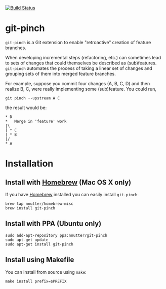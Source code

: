 [![Build Status](https://travis-ci.org/nnutter/git-pinch.png?branch=master)](https://travis-ci.org/nnutter/git-pinch)

# git-pinch

`git-pinch` is a Git extension to enable "retroactive" creation of feature
branches.

When developing incremental steps (refactoring, etc.) can sometimes lead to
sets of changes that could themselves be described as (sub)features.
`git-pinch` automates the process of taking a linear set of changes and
grouping sets of them into merged feature branches.

For example, suppose you commit four changes (A, B, C, D) and then realize B, C,
were really implementing some (sub)feature.  You could run,

    git pinch --upstream A C

the result would be:

    * D
    *   Merge in 'feature' work
    |\
    | * C
    | * B
    |/
    * A

# Installation

## Install with [Homebrew][] (Mac OS X only)

If you have [Homebrew][] installed you can easily install `git-pinch`:

    brew tap nnutter/homebrew-misc
    brew install git-pinch

[Homebrew]: http://brew.sh

## Install with PPA (Ubuntu only)

    sudo add-apt-repository ppa:nnutter/git-pinch
    sudo apt-get update
    sudo apt-get install git-pinch

## Install using Makefile

You can install from source using `make`:

    make install prefix=$PREFIX
